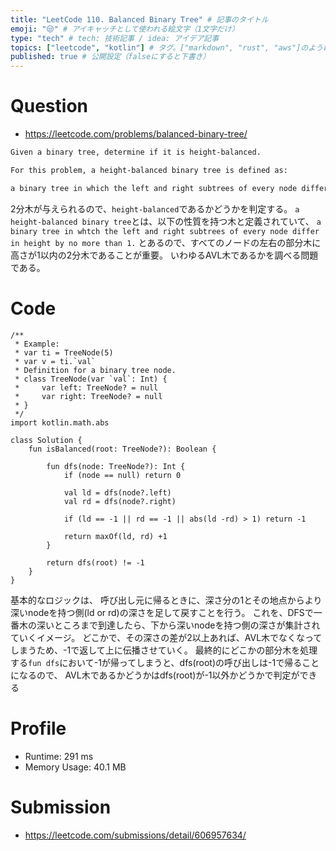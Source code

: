 ```yaml
---
title: "LeetCode 110. Balanced Binary Tree" # 記事のタイトル
emoji: "😒" # アイキャッチとして使われる絵文字（1文字だけ）
type: "tech" # tech: 技術記事 / idea: アイデア記事
topics: ["leetcode", "kotlin"] # タグ。["markdown", "rust", "aws"]のように指定する
published: true # 公開設定（falseにすると下書き）
---
```


# Question

- https://leetcode.com/problems/balanced-binary-tree/

~~~txt
Given a binary tree, determine if it is height-balanced.

For this problem, a height-balanced binary tree is defined as:

a binary tree in which the left and right subtrees of every node differ in height by no more than 1.
~~~

2分木が与えられるので、`height-balanced`であるかどうかを判定する。
`a height-balanced binary tree`とは、以下の性質を持つ木と定義されていて、
`a binary tree in whtch the left and right subtrees of every node differ in height by no more than 1.`
とあるので、すべてのノードの左右の部分木に高さが1以内の2分木であることが重要。
いわゆるAVL木であるかを調べる問題である。

# Code

~~~kotlini
/**
 * Example:
 * var ti = TreeNode(5)
 * var v = ti.`val`
 * Definition for a binary tree node.
 * class TreeNode(var `val`: Int) {
 *     var left: TreeNode? = null
 *     var right: TreeNode? = null
 * }
 */
import kotlin.math.abs

class Solution {
    fun isBalanced(root: TreeNode?): Boolean {

        fun dfs(node: TreeNode?): Int {
            if (node == null) return 0

            val ld = dfs(node?.left)
            val rd = dfs(node?.right)

            if (ld == -1 || rd == -1 || abs(ld -rd) > 1) return -1

            return maxOf(ld, rd) +1
        }

        return dfs(root) != -1
    }
}
~~~

基本的なロジックは、
呼び出し元に帰るときに、深さ分の1とその地点からより深いnodeを持つ側(ld or rd)の深さを足して戻すことを行う。
これを、DFSで一番木の深いところまで到達したら、下から深いnodeを持つ側の深さが集計されていくイメージ。
どこかで、その深さの差が2以上あれば、AVL木でなくなってしまうため、-1で返して上に伝播させていく。
最終的にどこかの部分木を処理する`fun dfs`において-1が帰ってしまうと、dfs(root)の呼び出しは-1で帰ることになるので、
AVL木であるかどうかはdfs(root)が-1以外かどうかで判定ができる

# Profile

- Runtime: 291 ms
- Memory Usage: 40.1 MB

# Submission

- https://leetcode.com/submissions/detail/606957634/

